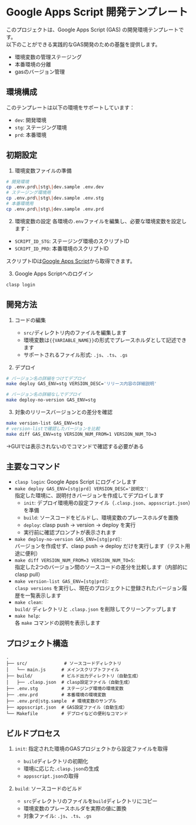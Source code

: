 # Google Apps Script 開発テンプレート

このプロジェクトは、Google Apps Script (GAS) の開発環境テンプレートです。<br>
以下のことができる実践的なGAS開発のための基盤を提供します。
- 環境変数の管理ステージング
- 本番環境の分離
- gasのバージョン管理

## 環境構成

このテンプレートは以下の環境をサポートしています：

- `dev`: 開発環境
- `stg`: ステージング環境
- `prd`: 本番環境

## 初期設定

1. 環境変数ファイルの準備
```bash
# 開発環境
cp .env.prd\|stg\|dev.sample .env.dev
# ステージング環境用
cp .env.prd\|stg\|dev.sample .env.stg
# 本番環境用
cp .env.prd\|stg\|dev.sample .env.prd
```

2. 環境変数の設定
各環境の`.env`ファイルを編集し、必要な環境変数を設定します：
- `SCRIPT_ID_STG`: ステージング環境のスクリプトID
- `SCRIPT_ID_PRD`: 本番環境のスクリプトID

スクリプトIDは[Google Apps Script](https://script.google.com/home)から取得できます。

3. Google Apps Scriptへのログイン
```bash
clasp login
```

## 開発方法

1. コードの編集
   - `src/`ディレクトリ内のファイルを編集します
   - 環境変数は`{{VARIABLE_NAME}}`の形式でプレースホルダとして記述できます
   - サポートされるファイル形式: `.js`、`.ts`、`.gs`

2. デプロイ
```bash
# バージョン名の詳細をつけてデプロイ
make deploy GAS_ENV=stg VERSION_DESC='リリース内容の詳細説明'

# バージョン名の詳細なしでデプロイ
make deploy-no-version GAS_ENV=stg
```

3. 対象のリリースバージョンとの差分を確認
```bash
make version-list GAS_ENV=stg
# version-listで確認したバージョンを比較
make diff GAS_ENV=stg VERSION_NUM_FROM=1 VERSION_NUM_TO=3
```

→GUIでは表示されないのでコマンドで確認する必要がある

## 主要なコマンド

- `clasp login`: Google Apps Script にログインします
- `make deploy GAS_ENV=[stg|prd] VERSION_DESC='説明文'`:  
  指定した環境に、説明付きバージョンを作成してデプロイします  
  - `init`: デプロイ環境用の設定ファイル（`.clasp.json`、`appsscript.json`）を準備  
  - `build`: ソースコードをビルドし、環境変数のプレースホルダを置換  
  - `deploy`: clasp push → version → deploy を実行  
  - 実行前に確認プロンプトが表示されます
- `make deploy-no-version GAS_ENV=[stg|prd]`:  
  バージョンを作成せず、clasp push → deploy だけを実行します（テスト用途に便利）
- `make diff VERSION_NUM_FROM=3 VERSION_NUM_TO=5`:  
  指定した2つのバージョン間のソースコードの差分を比較します（内部的に clasp pull）
- `make version-list GAS_ENV=[stg|prd]`:  
  `clasp versions` を実行し、現在のプロジェクトに登録されたバージョン履歴を一覧表示します
- `make clean`:  
  `build/` ディレクトリと `.clasp.json` を削除してクリーンアップします
- `make help`:  
  各 `make` コマンドの説明を表示します

## プロジェクト構造

```
.
├── src/              # ソースコードディレクトリ
│   └── main.js      # メインスクリプトファイル
├── build/           # ビルド出力ディレクトリ（自動生成）
│   ├── .clasp.json  # clasp設定ファイル（自動生成）
├── .env.stg         # ステージング環境の環境変数
├── .env.prd         # 本番環境の環境変数
├── .env.prd|stg.sample  # 環境変数のサンプル
├── appsscript.json  # GAS設定ファイル（自動生成）
└── Makefile         # デプロイなどの便利なコマンド
```

## ビルドプロセス

1. `init`: 指定された環境のGASプロジェクトから設定ファイルを取得
   - `build`ディレクトリの初期化
   - 環境に応じた`.clasp.json`の生成
   - `appsscript.json`の取得

2. `build`: ソースコードのビルド
   - `src`ディレクトリのファイルを`build`ディレクトリにコピー
   - 環境変数のプレースホルダを実際の値に置換
   - 対象ファイル: `.js`、`.ts`、`.gs`
